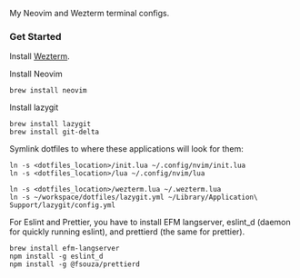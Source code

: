 My Neovim and Wezterm terminal configs.
  
### Get Started
Install [Wezterm](https://wezterm.org/index.html).

Install Neovim
```
brew install neovim
```

Install lazygit
```
brew install lazygit
brew install git-delta
```

Symlink dotfiles to where these applications will look for them:
               
```
ln -s <dotfiles_location>/init.lua ~/.config/nvim/init.lua
ln -s <dotfiles_location>/lua ~/.config/nvim/lua

ln -s <dotfiles_location>/wezterm.lua ~/.wezterm.lua
ln -s ~/workspace/dotfiles/lazygit.yml ~/Library/Application\ Support/lazygit/config.yml
```

For Eslint and Prettier, you have to install EFM langserver, eslint_d (daemon for quickly running eslint), and prettierd (the same for prettier).

```
brew install efm-langserver
npm install -g eslint_d
npm install -g @fsouza/prettierd
```
                  
